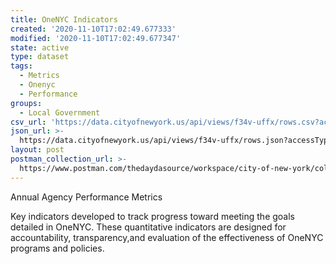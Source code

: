 ```yaml
---
title: OneNYC Indicators
created: '2020-11-10T17:02:49.677333'
modified: '2020-11-10T17:02:49.677347'
state: active
type: dataset
tags:
  - Metrics
  - Onenyc
  - Performance
groups:
  - Local Government
csv_url: 'https://data.cityofnewyork.us/api/views/f34v-uffx/rows.csv?accessType=DOWNLOAD'
json_url: >-
  https://data.cityofnewyork.us/api/views/f34v-uffx/rows.json?accessType=DOWNLOAD
layout: post
postman_collection_url: >-
  https://www.postman.com/thedaydasource/workspace/city-of-new-york/collection/15909983-e68dfa09-99fb-4ebc-8a29-2e12cbdef0d4
---
```

Annual Agency Performance Metrics 

Key indicators developed to track progress toward meeting the goals detailed in OneNYC. These quantitative indicators are designed for accountability, transparency,and evaluation of the effectiveness of OneNYC programs and policies.

